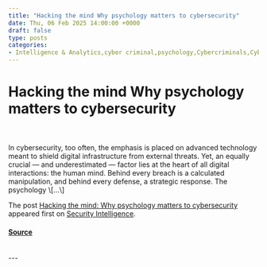 ```yaml
---
title: "Hacking the mind Why psychology matters to cybersecurity"
date: Thu, 06 Feb 2025 14:00:00 +0000
draft: false
type: posts
categories: 
- Intelligence & Analytics,cyber criminal,psychology,Cybercriminals,Cybersecurity,Human Psychology,Social Engineering
---
```

# Hacking the mind Why psychology matters to cybersecurity

<br/>

<br/>
In cybersecurity, too often, the emphasis is placed on advanced technology meant to shield digital infrastructure from external threats. Yet, an equally crucial — and underestimated — factor lies at the heart of all digital interactions: the human mind. Behind every breach is a calculated manipulation, and behind every defense, a strategic response. The psychology \[…\]

The post [Hacking the mind: Why psychology matters to cybersecurity](https://securityintelligence.com/articles/hacking-the-mind-why-psychology-matters-to-cybersecurity/) appeared first on [Security Intelligence](https://securityintelligence.com).

#### [Source](https://securityintelligence.com/articles/hacking-the-mind-why-psychology-matters-to-cybersecurity/)

<br/>
---
